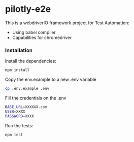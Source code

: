 # pilotly-e2e
This is a webdriverIO framework project for Test Automation: 
* Using babel compiler 
* Capabilities for chromedriver 

### Installation
Install the dependencies: 
```sh 
npm install
```
Copy the env.example to a new .env variable 
```sh 
cp .env.example .env
```
Fill the credentials on the .env
```sh 
BASE_URL=XXXXXX.com
USER=XXXX
PASSWORD=XXXX
```
Run the tests: 
```sh 
npm test
```
